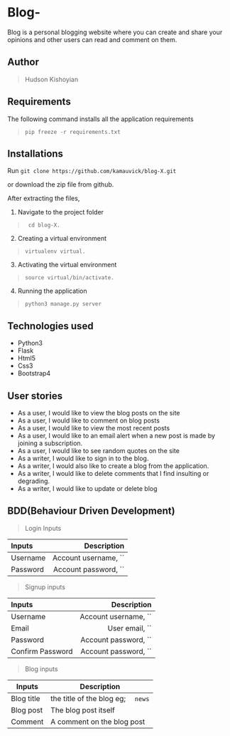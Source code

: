 # Blog-
Blog is a personal blogging website where you can create and share your opinions and other users can read and comment on them. 


## Author
> Hudson Kishoyian




## Requirements

The following command installs all the application requirements
>``pip freeze -r requirements.txt``


## Installations

Run 
``git clone https://github.com/kamauvick/blog-X.git``

or download the zip file from github.

After extracting the files, 

1. Navigate to the project folder
>`` cd blog-X.`` 

2. Creating a virtual environment
>``virtualenv virtual.``

3. Activating the virtual environment
>``source virtual/bin/activate.``

4. Running the application
>``python3 manage.py server``


## Technologies used
* Python3
* Flask
* Html5
* Css3
* Bootstrap4


## User stories
* As a user, I would like to view the blog posts on the site
* As a user, I would like to comment on blog posts
* As a user, I would like to view the most recent posts
* As a user, I would like to an email alert when a new post is made by joining a subscription.
* As a user, I would like to see random quotes on the site
* As a writer, I would like to sign in to the blog.
* As a writer, I would also like to create a blog from the application.
* As a writer, I would like to delete comments that I find insulting or degrading.
* As a writer, I would like to update or delete blog



## BDD(Behaviour Driven Development)
>Login Inputs

| Inputs |  Description |
| :---         |          ---: |
| Username  | Account username, ``|
| Password  | Account password, ``|

>Signup inputs

| Inputs |  Description |
| :---         |          ---: |
| Username  | Account username, ``|
| Email  | User email, ``|
| Password  | Account password, ``|
| Confirm Password  | Account password, ``|

> Blog inputs

| Inputs | Description  |
|---|---|
|  Blog title | the title of the blog eg; ``  news``  |
|  Blog post| The blog post itself|
| Comment| A comment on the blog post|
